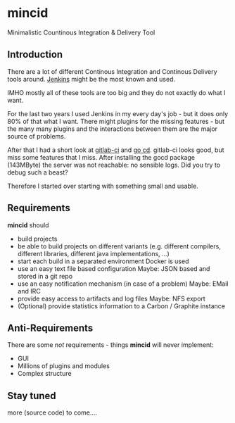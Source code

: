 # mincid
Minimalistic Countinous Integration &amp; Delivery Tool

## Introduction
There are a lot of different Continous Integration and Continous
Delivery tools around.  [Jenkins](https://jenkins-ci.org/) might be
the most known and used.

IMHO mostly all of these tools are too big and they do not exactly do
what I want.

For the last two years I used Jenkins in my every day's job - but it
does only 80% of that what I want.  There might plugins for
the missing features - but the many many plugins and the interactions
between them are the major source of problems.

After that I had a short look at
[gitlab-ci](https://about.gitlab.com/gitlab-ci/) and [go
cd](http://www.go.cd/).  gitlab-ci looks good, but miss some features
that I miss.  After installing the gocd package (143MByte) the
server was not reachable: no sensible logs.  Did you try to debug such
a beast?

Therefore I started over starting with something small and usable.

## Requirements
**mincid** should
* build projects
* be able to build projects on different variants (e.g. different
  compilers, different libraries, different java implementations, ...)
* start each build in a separated environment
  Docker is used
* use an easy text file based configuration
  Maybe: JSON based and stored in a git repo
* use an easy notification mechanism (in case of a problem)
  Maybe: EMail and IRC
* provide easy access to artifacts and log files
  Maybe: NFS export
* (Optional) provide statistics information to a Carbon / Graphite
  instance

## Anti-Requirements
There are some *not* requirements - things **mincid** will never
implement:
* GUI
* Millions of plugins and modules
* Complex structure

## Stay tuned
more (source code) to come....
